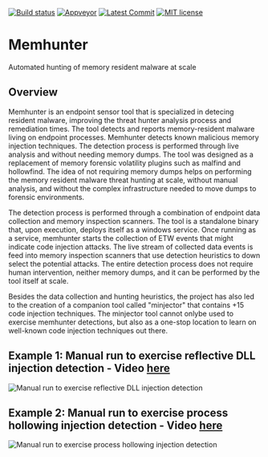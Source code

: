 [![Build status](https://ci.appveyor.com/api/projects/status/aokyumj3hyx0i8cw/branch/master?svg=true)](https://ci.appveyor.com/project/marcosd4h/memhunter/branch/master)
[![Appveyor](https://badgen.net/appveyor/ci/marcosd4h/memhunter)](https://ci.appveyor.com/project/marcosd4h/memhunter)
[![Latest Commit](https://badgen.net/github/last-commit/marcosd4h/memhunter)](https://github.com/marcosd4h/memhunter/commits/master)
[![MIT license](https://badgen.net/badge/license/MIT/blue)](http://opensource.org/licenses/MIT)

# Memhunter
Automated hunting of memory resident malware at scale

## Overview
Memhunter is an endpoint sensor tool that is specialized in detecing resident malware, improving the threat hunter analysis process and remediation times. The tool detects and reports memory-resident malware living on endpoint processes. Memhunter detects known malicious memory injection techniques. The detection process is performed through live analysis and without needing memory dumps. The tool was designed as a replacement of memory forensic volatility plugins such as malfind and hollowfind. The idea of not requiring memory dumps helps on performing the memory resident malware threat hunting at scale, without manual analysis, and without the complex infrastructure needed to move dumps to forensic environments.

The detection process is performed through a combination of endpoint data collection and memory inspection scanners. The tool is a standalone binary that, upon execution, deploys itself as a windows service. Once running as a service, memhunter starts the collection of ETW events that might indicate code injection attacks. The live stream of collected data events is feed into memory inspection scanners that use detection heuristics to down select the potential attacks. The entire detection process does not require human
intervention, neither memory dumps, and it can be performed by the tool itself at scale.

Besides the data collection and hunting heuristics, the project has also led to the creation of a companion tool called "minjector" that
contains +15 code injection techniques. The minjector tool cannot onlybe used to exercise memhunter detections, but also as a one-stop
location to learn on well-known code injection techniques out there.


## Example 1: Manual run to exercise reflective DLL injection detection - Video [here](https://www.youtube.com/watch?v=t_fR1sCENkc)
![Manual run to exercise reflective DLL injection detection](https://thumbs.gfycat.com/FeistyImmaculateGaur-size_restricted.gif)


## Example 2: Manual run to exercise process hollowing injection detection - Video [here](https://www.youtube.com/watch?v=QxCguP76uyg)
![Manual run to exercise process hollowing injection detection](https://thumbs.gfycat.com/NarrowTidyBlacklemur-size_restricted.gif)
